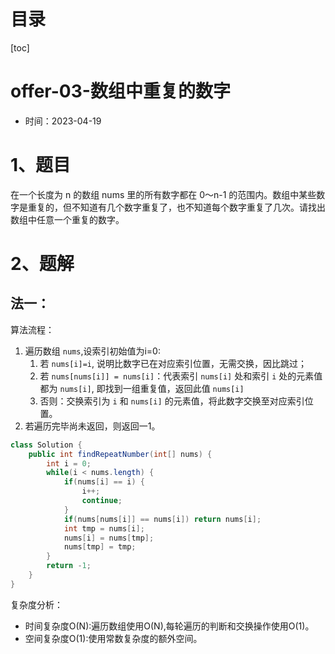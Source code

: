 # 目录

[toc]

# offer-03-数组中重复的数字

- 时间：2023-04-19





# 1、题目

在一个长度为 n 的数组 nums 里的所有数字都在 0～n-1 的范围内。数组中某些数字是重复的，但不知道有几个数字重复了，也不知道每个数字重复了几次。请找出数组中任意一个重复的数字。



# 2、题解

## 法一：

算法流程：

1. 遍历数组 `nums`,设索引初始值为i=0:
   1. 若 `nums[i]=i`, 说明比数字已在对应索引位置，无需交换，因比跳过；
   2. 若 `nums[nums[i]] = nums[i]`：代表索引 `nums[i]` 处和索引 `i` 处的元素值都为 `nums[i]`, 即找到一组重复值，返回此值 `nums[i]`
   3. 否则：交换索引为 `i` 和 `nums[i]` 的元素值，将此数字交换至对应索引位置。
2. 若遍历完毕尚未返回，则返回一1。

```java
class Solution {
    public int findRepeatNumber(int[] nums) {
        int i = 0;
        while(i < nums.length) {
            if(nums[i] == i) {
                i++;
                continue;
            }
            if(nums[nums[i]] == nums[i]) return nums[i];
            int tmp = nums[i];
            nums[i] = nums[tmp];
            nums[tmp] = tmp;
        }
        return -1;
    }
}

```

复杂度分析：

- 时间复杂度O(N):遍历数组使用O(N),每轮遍历的判断和交换操作使用O(1)。
- 空间复杂度O(1):使用常数复杂度的额外空间。